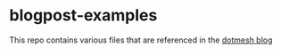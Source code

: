 # blogpost-examples

This repo contains various files that are referenced in the [dotmesh blog](https://dotmesh.com/blog/)